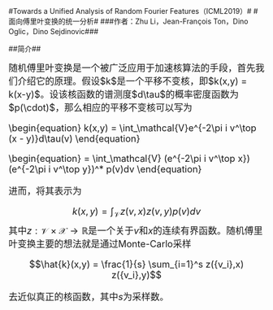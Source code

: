 #Towards a Unified Analysis of Random Fourier Features（ICML2019）#
#面向傅里叶变换的统一分析#
###作者：Zhu Li，Jean-François Ton，Dino Oglic，Dino Sejdinovic###

##简介##

<font size=4>
随机傅里叶变换是一个被广泛应用于加速核算法的手段，首先我们介绍它的原理。假设$k$是一个平移不变核，即$k(x,y) = k(x-y)$。设该核函数的谱测度$d\tau$的概率密度函数为$p(\cdot)$，那么相应的平移不变核可以写为

\begin{equation}
k(x,y) = \int_\mathcal{V}e^{-2\pi i v^\top (x - y)}d\tau(v)
\end{equation}

\begin{equation}
= \int_\mathcal{V} (e^{-2\pi i v^\top x})(e^{-2\pi i v^\top y})^* p(v)dv
\end{equation}

进而，将其表示为

$$
k(x,y) = \int_\mathcal{V} z(v,x)z(v,y)p(v)dv
$$
其中$z:\mathcal{V}\times\mathcal{X}\rightarrow\mathbb{R}$是一个关于$v$和$x$的连续有界函数。随机傅里叶变换主要的想法就是通过Monte-Carlo采样

$$\hat{k}(x,y) = \frac{1}{s} \sum_{i=1}^s z({v_i},x) z({v_i},y)$$
 
去近似真正的核函数，其中$s$为采样数。




</font>
